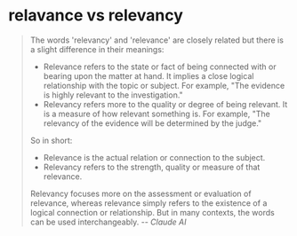 # relavance vs relevancy

> The words 'relevancy' and 'relevance' are closely related but there is a slight difference in their meanings:
> - Relevance refers to the state or fact of being connected with or bearing upon the matter at hand. It implies a close logical relationship with the topic or subject. For example, "The evidence is highly relevant to the investigation."
> - Relevancy refers more to the quality or degree of being relevant. It is a measure of how relevant something is. For example, "The relevancy of the evidence will be determined by the judge."
> 
> So in short:
> - Relevance is the actual relation or connection to the subject.
> - Relevancy refers to the strength, quality or measure of that relevance.
> 
> Relevancy focuses more on the assessment or evaluation of relevance, whereas relevance simply refers to the existence of a logical connection or relationship. But in many contexts, the words can be used interchangeably.
> -- <cite>Claude AI</cite>